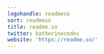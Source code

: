 ```yaml
---
logohandle: readmeso
sort: readmeso
title: readme.so
twitter: katherinecodes
website: 'https://readme.so/'
---
```

